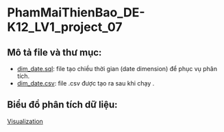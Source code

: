 # PhamMaiThienBao_DE-K12_LV1_project_07

## Mô tả file và thư mục:
- [dim_date.sql](dim_date.sql): file tạo chiều thời gian (date dimension) để phục vụ phân tích.
- [dim_date.csv](dim_date.csv): file .csv được tạo ra sau khi chạy [](dim_date.sql).

## Biểu đồ phân tích dữ liệu:
[Visualization](https://lookerstudio.google.com/reporting/d3230427-6d83-4f48-aaa6-fd98b042b91b)
